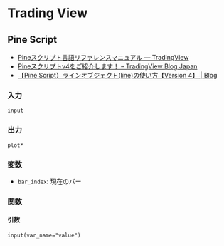 # Trading View

## Pine Script

- [Pineスクリプト言語リファレンスマニュアル — TradingView](https://jp.tradingview.com/pine-script-reference/v4/)
- [Pineスクリプトv4をご紹介します！ – TradingView Blog Japan](https://www.tradingview.com/blog/ja/introducing-pine-script-4-12626/)
- [【Pine Script】ラインオブジェクト(line)の使い方【Version 4】 | Blog](https://www.ultra-noob.com/blog/2020-06-12-%E3%80%90Pine%20Script%E3%80%91%E3%83%A9%E3%82%A4%E3%83%B3%E3%82%AA%E3%83%96%E3%82%B8%E3%82%A7%E3%82%AF%E3%83%88(line)%E3%81%AE%E4%BD%BF%E3%81%84%E6%96%B9%E3%80%90Version%204%E3%80%91/)

### 入力
`input`

### 出力
`plot*`

### 変数
- `bar_index`: 現在のバー

### 関数

#### 引数
`input(var_name="value")`

